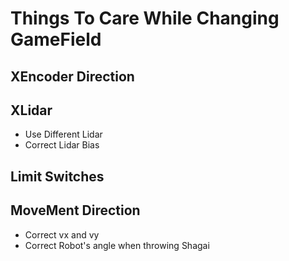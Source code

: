 # Things To Care While Changing GameField

## XEncoder Direction
## XLidar
- Use Different Lidar
- Correct Lidar Bias
## Limit Switches
## MoveMent Direction
- Correct vx and vy
- Correct Robot's angle when throwing Shagai
